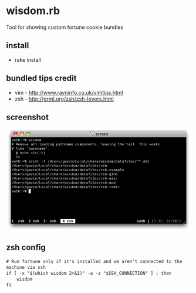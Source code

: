 # wisdom.rb

Tool for showing custom fortune cookie bundles

## install

* rake install

## bundled tips credit

* vim - http://www.rayninfo.co.uk/vimtips.html
* zsh - http://grml.org/zsh/zsh-lovers.html

## screenshot

![wisdom](http://github.com/gaving/wisdom/raw/master/site/1.png)

## zsh config

    # Run fortune only if it's installed and we aren't connected to the machine via ssh
    if [ -x "$(which wisdom 2>&1)" -a -z "$SSH_CONNECTION" ] ; then
        wisdom
    fi

